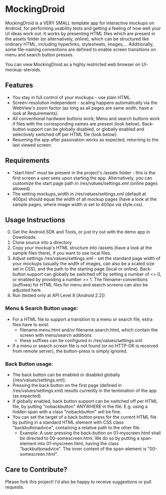 MockingDroid
============

MockingDroid is a VERY SMALL template app for interactive mockups on Android, for performing usability tests and getting a feeling of how well your UI ideas work out.
It works by presenting HTML files which are present in the assets folder (or alternatively, online), which can
be structured like ordinary HTML, including hyperlinks, stylesheets, images,...
Additionally, some file-naming conventions are defined to enable screen transitions on menu and search button presses.

You can view MockingDroid as a highly restricted web browser on UI-mockup-steroids.

Features
--------

 * You stay in full control of your mockups - use plain HTML.
 * Screen-resolution independent - scaling happens automatically via the WebView's zoom factor (as long as all pages are same width, have a look at Requirements).
 * All conventional hardware buttons work; Menu and search buttons work if files with the corresponding names are present (look below). Back-button support can be globally disabled, or globally enabled and selectively switched off per HTML file (look below).
 * Resuming the app after passivation works as expected, returning to the last viewed screen.

Requirements
------------

 * "start.html" must be present in the project's /assets folder - this is the first screen a user sees upon starting the app. 
Alternatively, you can customize the start page path in /res/values/settings.xml (online pages allowed).
 * The setting mockups_width in /res/values/settings.xml (default at 400px) should equal the width of all mockup pages (have a look at the sample pages, where image width is set to 400px via style.css).

Usage Instructions
------------------

 0. Get the Android SDK and Tools, or just try out with the demo app in Downloads.
 1. Clone source into a directory
 2. Copy your mockup's HTML structure into /assets (have a look at the sample files there), if you want to use local files.
 3. Adjust settings /res/values/settings.xml - set the standard page width of your mockups (usually the width of images, can also be a scaled size set in CSS), and the path to the starting page (local or online). Back-button support can globally be switched off by setting a number of <= 0, or enabled by providing a number >= 1. The filename-conventions (suffixes) for HTML files for menu and search screens can also be adjusted here.
 4. Run (tested only at API Level 8 [Android 2.2])

### Menu & Search Button usage:
 * For a HTML file to support a transition to a menu or search file, extra files have to exist:
	  * filename.menu.html and/or filename.search.html, which contain the screen with menu/search additions
	  * these suffixes can be configured in /res/values/settings.xml
 * If a menu or search screen file is not found (or no HTTP-OK is received from remote server), the button-press is simply ignored.

### Back Button usage:
 * The back button can be enabled or disabled globally (/res/values/settings.xml).
 * Pressing the back button on the first page (defined in /res/values/settings.xml) results currently in the termination of the app (as expected).
 * If globally enabled, back button support can be switched off per HTML file, by putting "nobackbutton" ANYWHERE in the file. E.g. using a hidden span with a class "nobackbutton" will be fine.
 * You can set the target of a back button press for the current HTML file by putting in a standard HTML element with CSS class "backbuttonadvice", containing a relative path to the other file.
	  * Example: A user pressing the back-button on 01-myscreen.html shall be directed to 00-somescreen.html. We do so by putting a span-element into 01-myscreen.html, having the class "backbuttonadvice". The inner content of the span-element is "00-somescreen.html".

Care to Contribute?
-------------------

Please fork this project! I'd also be happy to receive suggestions or pull requests.